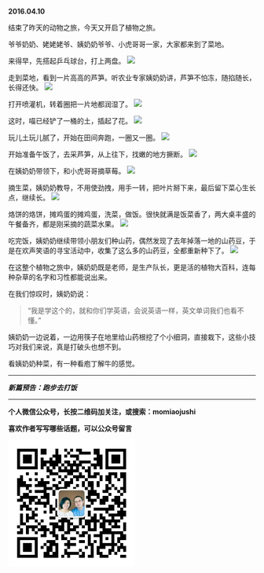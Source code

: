 **2016.04.10**

结束了昨天的动物之旅，今天又开启了植物之旅。

爷爷奶奶、姥姥姥爷、姨奶奶爷爷、小虎哥哥一家，大家都来到了菜地。

来得早，先搭起乒乓球台，打上两盘。
![](http://upload-images.jianshu.io/upload_images/51001-f1908b70ffb3e9e0.jpg)

走到菜地，看到一片高高的芦笋。听农业专家姨奶奶讲，芦笋不怕冻，随掐随长，长得还快。
![](http://upload-images.jianshu.io/upload_images/51001-345769f1711fd408.jpg)

打开喷灌机，转着圈把一片地都润湿了。
![](http://upload-images.jianshu.io/upload_images/51001-f2a1688e2345fae9.jpg)

这时，喵已经铲了一桶的土，插起了花。
![](http://upload-images.jianshu.io/upload_images/51001-ff0d7027d38537d1.jpg)

玩儿土玩儿腻了，开始在田间奔跑，一圈又一圈。
![](http://upload-images.jianshu.io/upload_images/51001-67fab4665c1e769e.jpg)

开始准备午饭了，去采芦笋，从上往下，找嫩的地方撅断。
![](http://upload-images.jianshu.io/upload_images/51001-7fe234a479a685a9.jpg)

在姨奶奶带领下，和小虎哥哥摘草莓。
![](http://upload-images.jianshu.io/upload_images/51001-78c044a565adeb94.jpg)

摘生菜，姨奶奶教导，不用使劲拽，用手一转，把叶片掰下来，最后留下菜心生长点，继续长。
![](http://upload-images.jianshu.io/upload_images/51001-1e2a6b8d8a54cf21.jpg)

烙饼的烙饼，摊鸡蛋的摊鸡蛋，洗菜，做饭。很快就满是饭菜香了，两大桌丰盛的午餐备齐，都是刚采摘的蔬菜水果。
![](http://upload-images.jianshu.io/upload_images/51001-c986a1725b05695e.jpg)

吃完饭，姨奶奶继续带领小朋友们种山药，偶然发现了去年掉落一地的山药豆，于是在欢声笑语的寻宝活动中，收集了这么多的山药豆，全都重新种下了。
![](http://upload-images.jianshu.io/upload_images/51001-2a00179f91e776ef.jpg)

在这整个植物之旅中，姨奶奶既是老师，是生产队长，更是活的植物大百科，连每种杂草的名字和习性都能说出来。

在我们惊叹时，姨奶奶说：
>“我是学这个的，就和你们学英语，会说英语一样，英文单词我们也看不懂。”

姨奶奶一边说着，一边用筷子在地里给山药根挖了个小细洞，直接栽下，这些小技巧对我们来说，真是打破头也想不到。

看姨奶奶种菜，有一种看庖丁解牛的感觉。

***

***新篇预告：跑步去打饭***

***


**个人微信公众号，长按二维码加关注，或搜索：momiaojushi**

**喜欢作者写写哪些话题，可以公众号留言**

![](https://github.com/jiluofu/jiluofu.github.com/raw/master/momiaojushi/static/qrcode.jpg)